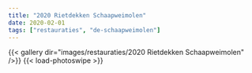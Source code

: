 ```yaml
---
title: "2020 Rietdekken Schaapweimolen"
date: 2020-02-01
tags: ["restauraties", "de-schaapweimolen"]
---
```


{{< gallery dir="images/restauraties/2020 Rietdekken Schaapweimolen" />}}
{{< load-photoswipe >}}
